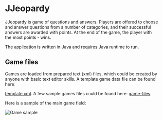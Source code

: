 # JJeopardy

JJeopardy is game of questions and answers. Players are offered to choose and answer 
questions from a number of categories, and their successful answers are awarded with points.
At the end of the game, the player with the most points - wins.

The application is written in Java and requires Java runtime to run.

## Game files

Games are loaded from prepared text (xml) files, which could be created by anyone with basic
text editor skills. A template game data file can be found here:

[template.xml](https://github.com/mrzhenya/jjeopardy/blob/main/game-files/template.xml). A few sample
games files could be found here: [game-files](https://github.com/mrzhenya/jjeopardy/blob/main/game-files/)

Here is a sample of the main game field:

![Game sample](https://github.com/mrzhenya/jjeopardy/assets/9154225/f2b3d0e5-73df-4405-89cc-3cc66414e2ac)
